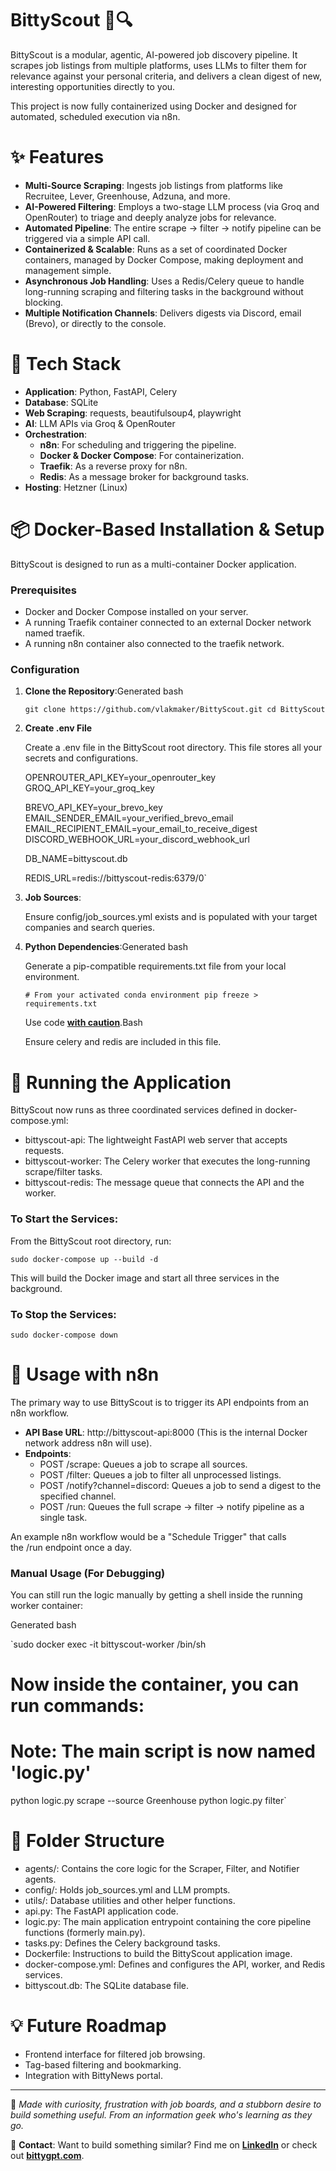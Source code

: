 # BittyScout 🧠🔍

BittyScout is a modular, agentic, AI-powered job discovery pipeline. It scrapes job listings from multiple platforms, uses LLMs to filter them for relevance against your personal criteria, and delivers a clean digest of new, interesting opportunities directly to you.

This project is now fully containerized using Docker and designed for automated, scheduled execution via n8n.

# ✨ Features

- **Multi-Source Scraping**: Ingests job listings from platforms like Recruitee, Lever, Greenhouse, Adzuna, and more.
- **AI-Powered Filtering**: Employs a two-stage LLM process (via Groq and OpenRouter) to triage and deeply analyze jobs for relevance.
- **Automated Pipeline**: The entire scrape -> filter -> notify pipeline can be triggered via a simple API call.
- **Containerized & Scalable**: Runs as a set of coordinated Docker containers, managed by Docker Compose, making deployment and management simple.
- **Asynchronous Job Handling**: Uses a Redis/Celery queue to handle long-running scraping and filtering tasks in the background without blocking.
- **Multiple Notification Channels**: Delivers digests via Discord, email (Brevo), or directly to the console.

# 🔧 Tech Stack

- **Application**: Python, FastAPI, Celery
- **Database**: SQLite
- **Web Scraping**: requests, beautifulsoup4, playwright
- **AI**: LLM APIs via Groq & OpenRouter
- **Orchestration**:
    - **n8n**: For scheduling and triggering the pipeline.
    - **Docker & Docker Compose**: For containerization.
    - **Traefik**: As a reverse proxy for n8n.
    - **Redis**: As a message broker for background tasks.
- **Hosting**: Hetzner (Linux)

# 📦 Docker-Based Installation & Setup

BittyScout is designed to run as a multi-container Docker application.

### Prerequisites

- Docker and Docker Compose installed on your server.
- A running Traefik container connected to an external Docker network named traefik.
- A running n8n container also connected to the traefik network.

### Configuration

1. **Clone the Repository**:Generated bash
    
    `git clone https://github.com/vlakmaker/BittyScout.git
    cd BittyScout`
    
    
    
2. **Create .env File**
    
    Create a .env file in the BittyScout root directory. This file stores all your secrets and configurations.
    
  
    OPENROUTER_API_KEY=your_openrouter_key
    GROQ_API_KEY=your_groq_key
    
    
    BREVO_API_KEY=your_brevo_key
    EMAIL_SENDER_EMAIL=your_verified_brevo_email
    EMAIL_RECIPIENT_EMAIL=your_email_to_receive_digest
    DISCORD_WEBHOOK_URL=your_discord_webhook_url

    DB_NAME=bittyscout.db
    
    
    REDIS_URL=redis://bittyscout-redis:6379/0`
    

    
3. **Job Sources**:
    
    Ensure config/job_sources.yml exists and is populated with your target companies and search queries.
    
4. **Python Dependencies**:Generated bash
    
    Generate a pip-compatible requirements.txt file from your local environment.
    
    `# From your activated conda environment
    pip freeze > requirements.txt`
    
    Use code [**with caution**](https://support.google.com/legal/answer/13505487).Bash
    
    Ensure celery and redis are included in this file.
    

# 🚀 Running the Application

BittyScout now runs as three coordinated services defined in docker-compose.yml:

- bittyscout-api: The lightweight FastAPI web server that accepts requests.
- bittyscout-worker: The Celery worker that executes the long-running scrape/filter tasks.
- bittyscout-redis: The message queue that connects the API and the worker.

### To Start the Services:

From the BittyScout root directory, run:


`sudo docker-compose up --build -d`



This will build the Docker image and start all three services in the background.

### To Stop the Services:


`sudo docker-compose down`



# 🤖 Usage with n8n

The primary way to use BittyScout is to trigger its API endpoints from an n8n workflow.

- **API Base URL**: http://bittyscout-api:8000 (This is the internal Docker network address n8n will use).
- **Endpoints**:
    - POST /scrape: Queues a job to scrape all sources.
    - POST /filter: Queues a job to filter all unprocessed listings.
    - POST /notify?channel=discord: Queues a job to send a digest to the specified channel.
    - POST /run: Queues the full scrape -> filter -> notify pipeline as a single task.

An example n8n workflow would be a "Schedule Trigger" that calls the /run endpoint once a day.

### Manual Usage (For Debugging)

You can still run the logic manually by getting a shell inside the running worker container:

Generated bash

`sudo docker exec -it bittyscout-worker /bin/sh

# Now inside the container, you can run commands:
# Note: The main script is now named 'logic.py'
python logic.py scrape --source Greenhouse
python logic.py filter`



# 📁 Folder Structure

- agents/: Contains the core logic for the Scraper, Filter, and Notifier agents.
- config/: Holds job_sources.yml and LLM prompts.
- utils/: Database utilities and other helper functions.
- api.py: The FastAPI application code.
- logic.py: The main application entrypoint containing the core pipeline functions (formerly main.py).
- tasks.py: Defines the Celery background tasks.
- Dockerfile: Instructions to build the BittyScout application image.
- docker-compose.yml: Defines and configures the API, worker, and Redis services.
- bittyscout.db: The SQLite database file.

# 💡 Future Roadmap

- Frontend interface for filtered job browsing.
- Tag-based filtering and bookmarking.
- Integration with BittyNews portal.

---

🧠 *Made with curiosity, frustration with job boards, and a stubborn desire to build something useful. From an information geek who's learning as they go.*

📮 **Contact**: Want to build something similar? Find me on [**LinkedIn**](https://www.linkedin.com/in/vlakmaker/) or check out [**bittygpt.com**](www.bittygpt.com).